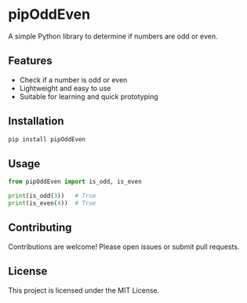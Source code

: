 # pipOddEven

A simple Python library to determine if numbers are odd or even.

## Features

- Check if a number is odd or even
- Lightweight and easy to use
- Suitable for learning and quick prototyping

## Installation

```bash
pip install pipOddEven
```

## Usage

```python
from pipOddEven import is_odd, is_even

print(is_odd(3))   # True
print(is_even(4))  # True
```

## Contributing

Contributions are welcome! Please open issues or submit pull requests.

## License

This project is licensed under the MIT License.